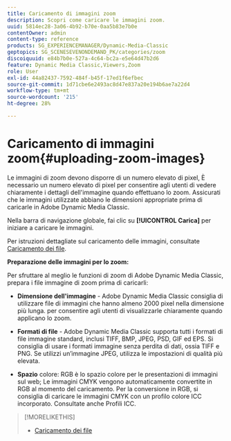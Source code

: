 ```yaml
---
title: Caricamento di immagini zoom
description: Scopri come caricare le immagini zoom.
uuid: 5814ec28-3a06-4b92-b70e-0aa5b83e7b0e
contentOwner: admin
content-type: reference
products: SG_EXPERIENCEMANAGER/Dynamic-Media-Classic
geptopics: SG_SCENESEVENONDEMAND_PK/categories/zoom
discoiquuid: e84b7b0e-527a-4c64-bc2a-e5e64d47b2d6
feature: Dynamic Media Classic,Viewers,Zoom
role: User
exl-id: 44a82437-7592-484f-b45f-17ed1f6efbec
source-git-commit: 1d71cbe6e2493ac8d47e837a20e194b6ae7a22d4
workflow-type: tm+mt
source-wordcount: '215'
ht-degree: 28%

---
```


# Caricamento di immagini zoom{#uploading-zoom-images}

Le immagini di zoom devono disporre di un numero elevato di pixel, È necessario un numero elevato di pixel per consentire agli utenti di vedere chiaramente i dettagli dell&#39;immagine quando effettuano lo zoom. Assicurati che le immagini utilizzate abbiano le dimensioni appropriate prima di caricarle in Adobe Dynamic Media Classic.

Nella barra di navigazione globale, fai clic su **[!UICONTROL Carica]** per iniziare a caricare le immagini.

Per istruzioni dettagliate sul caricamento delle immagini, consultate [Caricamento dei file](uploading-files.md#uploading_files).

**Preparazione delle immagini per lo zoom:**

Per sfruttare al meglio le funzioni di zoom di Adobe Dynamic Media Classic, prepara i file immagine di zoom prima di caricarli:

* **Dimensione dell&#39;immagine**  - Adobe Dynamic Media Classic consiglia di utilizzare file di immagini che hanno almeno 2000 pixel nella dimensione più lunga. per consentire agli utenti di visualizzarle chiaramente quando applicano lo zoom.

* **Formati di file**  - Adobe Dynamic Media Classic supporta tutti i formati di file immagine standard, inclusi TIFF, BMP, JPEG, PSD, GIF ed EPS. Si consiglia di usare i formati immagine senza perdita di dati, ossia TIFF e PNG. Se utilizzi un’immagine JPEG, utilizza le impostazioni di qualità più elevata.

* **Spazio**  colore: RGB è lo spazio colore per le presentazioni di immagini sul web; Le immagini CMYK vengono automaticamente convertite in RGB al momento del caricamento. Per la conversione in RGB, si consiglia di caricare le immagini CMYK con un profilo colore ICC incorporato. Consultate anche Profili ICC.

>[!MORELIKETHIS]
>
>* [Caricamento dei file](uploading-files.md#uploading_files)


